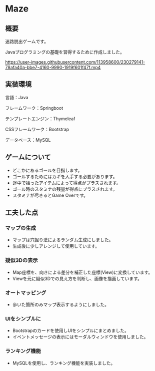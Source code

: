 # Maze

## 概要
迷路脱出ゲームです。

Javaプログラミングの基礎を習得するために作成しました。

https://user-images.githubusercontent.com/113958600/230279141-78afa40a-bbe7-4160-9990-1919f601f47f.mp4


## 実装環境

言語：Java

フレームワーク：Springboot

テンプレートエンジン：Thymeleaf

CSSフレームワーク：Bootstrap

データベース：MySQL

## ゲームについて
<ul>
 <li>どこかにあるゴールを目指します。</li>

 <li>ゴールするためにはカギを入手する必要があります。</li>

 <li>途中で拾ったアイテムによって得点がプラスされます。</li>

 <li>ゴール時のスタミナの残量が得点にプラスされます。</li>

 <li>スタミナが尽きるとGame Overです。</li>
</ul>

## 工夫した点

### マップの生成
<ul>
 <li>マップは穴掘り法によるランダム生成にしました。</li>
 <li>生成後に少しアレンジして使用しています。</li>
</ul> 

### 疑似3Dの表示
<ul>
 <li>Map座標を、向きによる差分を補正した座標(View)に変換しています。</li>
 <li>Viewを元に疑似3Dでの見え方を判断し、画像を描画しています。</li>
</ul>

### オートマッピング
<ul>
 <li>歩いた箇所のみマップ表示するようにしました。</li>
</ul>

### UIをシンプルに
<ul>
 <li>Bootstrapのカードを使用しUIをシンプルにまとめました。</li>
 <li>イベントメッセージの表示にはモーダルウィンドウを使用しました。</li>
</ul>

### ランキング機能
<ul>
 <li>MySQLを使用し、ランキング機能を実装しました。</li>
</ul>
